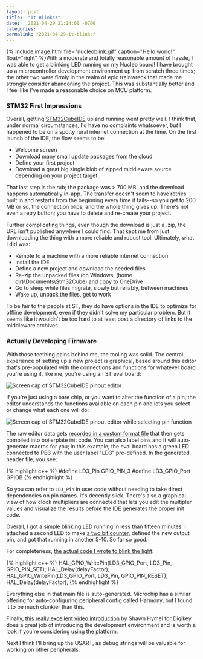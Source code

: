 ```yaml
---
layout: post
title:  "It Blinks!"
date:   2021-04-29 21:14:00 -0700
categories:
permalink: /2021-04-29-it-blinks/
---
```

{% include image.html file="nucleoblink.gif" caption="Hello world!" float="right" %}With a moderate and totally reasonable amount of hassle, I was able to get a blinking LED running on my Nucleo board! I have brought up a microcontroller development environment up from scratch three times; the other two were firmly in the realm of epic trainwreck that made me strongly consider abandoning the project. This was substantially better and I feel like I've made a reasonable choice on MCU platform.

### STM32 First Impressions

Overall, getting [STM32CubeIDE](https://www.st.com/en/development-tools/stm32cubeide.html) up and running went pretty well. I think that, under normal circumstances, I'd have no complaints whatsoever, *but* I happened to be on a spotty rural internet connection at the time. On the first launch of the IDE, the flow seems to be:

- Welcome screen
- Download many small update packages from the cloud
- Define your first project
- Download a great big single blob of zipped middleware source depending on your project target

That last step is the rub; the package was > 700 MB, and the download happens automatically in-app. The transfer doesn't seem to have retries built in and restarts from the beginning every time it fails--so you get to 200 MB or so, the connection blips, and the whole thing gives up. There's not even a retry button; you have to delete and re-create your project.

Further complicating things, even though the download is just a .zip, the URL isn't published anywhere I could find. That kept me from just downloading the thing with a more reliable and robust tool. Ultimately, what I did was:

- Remote to a machine with a more reliable internet connection
- Install the IDE
- Define a new project and download the needed files
- Re-zip the unpacked files (on Windows, (home dir)\Documents\Stm32Cube) and copy to OneDrive
- Go to sleep while files migrate, slowly but reliably, between machines
- Wake up, unpack the files, get to work

To be fair to the people at ST, they do have options in the IDE to optimize for offline development, even if they didn't solve my particular problem. But it seems like it wouldn't be too hard to at least post a directory of links to the middleware archives.

### Actually Developing Firmware

With those teething pains behind me, the tooling was solid. The central experience of setting up a new project is graphical, based around this editor that's pre-populated with the connections and functions for whatever board you're using if, like me, you're using an ST eval board:

![Screen cap of STM32CubeIDE pinout editor]({{site.baseurl}}/assets/blinkpinoutcap.png)

If you're just using a bare chip, or you want to alter the function of a pin, the editor understands the functions available on each pin and lets you select or change what each one will do:

![Screen cap of STM32CubeIDE pinout editor while selecting pin function]({{site.baseurl}}/assets/blinkpinoutselector.png)

The raw editor data gets [recorded in a custom format file]({{site.data.globals.projectgithubroot}}blob/f5c4db137c477c78224fb86dab1f9294860335c0/src/firmware/nucleo/blink/blink.ioc) that then gets compiled into boilerplate init code. You can also label pins and it will auto-generate macros for you; in this example, the eval board has a green LED connected to PB3 with the user label "LD3" pre-defined. In the generated header file, you see:

{% highlight c++ %}
#define LD3_Pin GPIO_PIN_3
#define LD3_GPIO_Port GPIOB
{% endhighlight %}

So you can refer to `LD3_Pin` in user code without needing to take direct dependencies on pin names. It's decently slick. There's also a graphical view of how clock multipliers are connected that lets you edit the multipler values and visualize the results before the IDE generates the proper init code.

Overall, I got [a simple blinking LED]({{site.data.globals.projectgithubroot}}tree/f5c4db137c477c78224fb86dab1f9294860335c0/src/firmware/nucleo/blink) running in less than fifteen minutes. I attached a second LED to make [a two bit counter]({{site.data.globals.projectgithubroot}}tree/f5c4db137c477c78224fb86dab1f9294860335c0/src/firmware/nucleo/doubleblink), defined the new output pin, and got that running in another 5-10. So far so good.

For completeness, [the actual code I wrote to blink the light]({{site.data.globals.projectgithubroot}}blob/f5c4db137c477c78224fb86dab1f9294860335c0/src/firmware/nucleo/blink/Core/Src/main.c#L97-L104):
	  
{% highlight c++ %}
HAL_GPIO_WritePin(LD3_GPIO_Port, LD3_Pin, GPIO_PIN_SET);
HAL_Delay(delayFactor);
HAL_GPIO_WritePin(LD3_GPIO_Port, LD3_Pin, GPIO_PIN_RESET);
HAL_Delay(delayFactor);
{% endhighlight %}

Everything else in that main file is auto-generated. Microchip has a similar offering for auto-configuring peripheral config called Harmony, but I found it to be much clunkier than this. 

Finally, [this really excellent video introduction](https://www.youtube.com/watch?v=hyZS2p1tW-g) by Shawn Hymel for Digikey does a great job of introducing the development environment and is worth a look if you're considering using the platform.

Next I think I'll bring up the USART, as debug strings will be valuable for working on other peripherals.